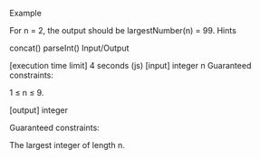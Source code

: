 Example

For n = 2, the output should be largestNumber(n) = 99.
Hints

concat()
parseInt()
Input/Output

[execution time limit] 4 seconds (js)
[input] integer n
Guaranteed constraints:

1 ≤ n ≤ 9.

[output] integer

Guaranteed constraints:

The largest integer of length n.